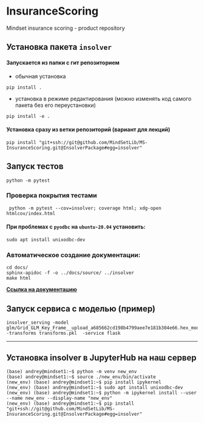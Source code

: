 # InsuranceScoring
Mindset insurance scoring - product repository

## Установка пакета `insolver`
#### Запускается из папки с гит репозиторием
- обычная установка
```shell script
pip install .
```
- установка в режиме редактирования (можно изменять код самого пакета без его переустановки)
```shell script
pip install -e .
```
#### Установка сразу из ветки репозиторий (**вариант для лекций**)
```shell script
pip install "git+ssh://git@github.com/MindSetLib/MS-InsuranceScoring.git@InsolverPackage#egg=insolver"
```

## Запуск тестов
```shell script
python -m pytest
```

### Проверка покрытия тестами
```shell script
 python -m pytest --cov=insolver; coverage html; xdg-open htmlcov/index.html
```

#### При проблемах с `pyodbc` на `ubuntu-20.04` установить:
```shell script
sudo apt install unixodbc-dev
```

### Автоматическое создание документации:
```shell script
cd docs/
sphinx-apidoc -f -o ../docs/source/ ../insolver
make html
```

**[Ссылка на документацию](docs/_build/html/index.html)**

## Запуск сервиса с моделью (пример)
```shell script
insolver_serving -model glm/Grid_GLM_Key_Frame__upload_a685662cd198b4799aee7e181b304e66.hex_model_python_1600165671228_1_model_1 -transforms transforms.pkl  -service flask
```

---
## Установка insolver в JupyterHub на наш сервер
```
(base) andrey@mindset1:~$ python -m venv new_env
(base) andrey@mindset1:~$ source ./new_env/bin/activate
(new_env) (base) andrey@mindset1:~$ pip install ipykernel
(new_env) (base) andrey@mindset1:~$ sudo apt install unixodbc-dev
(new_env) (base) andrey@mindset1:~$ python -m ipykernel install --user --name new_env --display-name "new_env"
(new_env) (base) andrey@mindset1:~$ pip install "git+ssh://git@github.com/MindSetLib/MS-InsuranceScoring.git@InsolverPackage#egg=insolver"
```